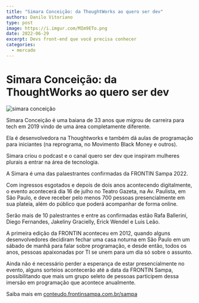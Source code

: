 ```yaml
---
title: "Simara Conceição: da ThoughtWorks ao quero ser dev"
authors: Danilo Vitoriano
type: post
image: https://i.imgur.com/MIm9ETo.png
date: 2022-06-29
excerpt: Devs front-end que você precisa conhecer
categories:
  - mercado
---
```




# Simara Conceição: da ThoughtWorks ao quero ser dev

![simara conceição](https://i.imgur.com/MIm9ETo.png)

Simara Conceição é uma baiana de 33 anos que migrou de carreira para tech em 2019 vindo de uma área completamente diferente. 

Ela é desenvolvedora na Thoughtworks e também dá aulas de programação para iniciantes (na reprograma, no Movimento Black Money e outros). 

Simara criou o podcast e o canal quero ser dev que inspiram mulheres plurais a entrar na área de tecnologia.

A Simara é uma das palaestrantes confirmadas da FRONTIN Sampa 2022. 

Com ingressos esgotados e depois de dois anos acontecendo digitalmente, o evento acontecerá dia 16 de julho no Teatro Gazeta, na Av. Paulista, em São Paulo, e deve receber pelo menos 700 pessoas presencialmente em sua plateia, além do público que poderá acompanhar de forma online. 

Serão mais de 10 palestrantes e entre as confirmadas estão Rafa Ballerini, Diego Fernandes, Jakeliny Gracielly, Erick Wendel e Luis Leão. 

A primeira edição da FRONTIN aconteceu em 2012, quando alguns desenvolvedores decidiram fechar uma casa noturna em São Paulo em um sábado de manhã para falar sobre programação, e desde então, todos os anos, pessoas apaixonadas por TI se unem para um dia só sobre o assunto.

Ainda não é necessário perder a esperança de estar presencialmente no evento, alguns sorteios acontecerão até a data da FRONTIN Sampa, possibilitando que mais um grupo seleto de pessoas participem dessa imersão em programação que acontece anualmente.

Saiba mais em [conteudo.frontinsampa.com.br/sampa](https://conteudo.frontinsampa.com.br/sampa)
